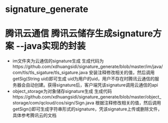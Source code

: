 # signature_generate

腾讯云通信   腾讯云储存生成signature方案   --java实现的封装
=========
* im文件夹为云通信的signature生成  生成代码为https://github.com/xdhuangsidi/signature_generate/blob/master/im/java/com/tls/tls_sigature/tls_sigature.java
安装注释修改相关的值，然后调用 getSig(String uid)即可生成  uid为用户的uid，用户不存在时腾讯云通信的服务器会自动创建。获得signature后，客户端凭该signature调用云通信的api
* object_storage为对象储存signature生成  生成代码https://github.com/xdhuangsidi/signature_generate/blob/master/object_storage/com/qcloud/cos/sign/Sign.java
根据注释修改相关的值，然后调用 getSign()即可生成字符串形式的signature，凭该signature上传或删除文件，具体参考腾讯云的文档
